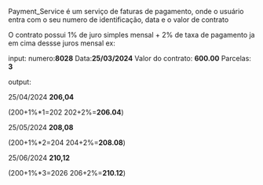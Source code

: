 Payment_Service é um serviço de faturas de pagamento, onde o usuário entra com o seu numero de identificação, data e o valor de contrato

O contrato possui 1% de juro simples mensal + 2% de taxa de pagamento ja em cima dessse juros mensal
ex:

input:
numero:**8028**
Data:**25/03/2024**
Valor do contrato: **600.00**
Parcelas: **3**

output:

25/04/2024 
**206,04**

(200+1%*1=202
202+2%=**206.04**)

25/05/2024 
**208,08**

(200+1%*2=204
204+2%=**208.08**)

25/06/2024 
**210,12**

(200+1%*3=2026
206+2%=**210.12**)
